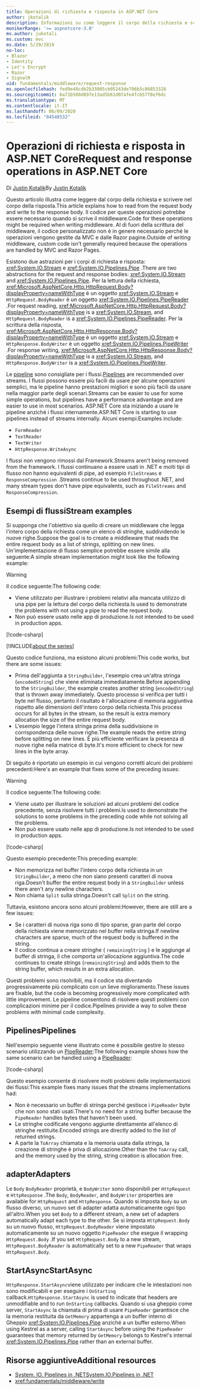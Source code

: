 ```yaml
---
title: Operazioni di richiesta e risposta in ASP.NET Core
author: jkotalik
description: Informazioni su come leggere il corpo della richiesta e scrivere il corpo della risposta in ASP.NET Core.
monikerRange: '>= aspnetcore-3.0'
ms.author: jukotali
ms.custom: mvc
ms.date: 5/29/2019
no-loc:
- Blazor
- Identity
- Let's Encrypt
- Razor
- SignalR
uid: fundamentals/middleware/request-response
ms.openlocfilehash: fed9e48cdb2b33805cb05243de706b5c86853328
ms.sourcegitcommit: 6a71b560d897e13ad5b61d07afe4fcb57f8ef6dc
ms.translationtype: MT
ms.contentlocale: it-IT
ms.lasthandoff: 06/09/2020
ms.locfileid: "84548532"
---
```

# <a name="request-and-response-operations-in-aspnet-core"></a><span data-ttu-id="4e57e-103">Operazioni di richiesta e risposta in ASP.NET Core</span><span class="sxs-lookup"><span data-stu-id="4e57e-103">Request and response operations in ASP.NET Core</span></span>

<span data-ttu-id="4e57e-104">Di [Justin Kotalik](https://github.com/jkotalik)</span><span class="sxs-lookup"><span data-stu-id="4e57e-104">By [Justin Kotalik](https://github.com/jkotalik)</span></span>

<span data-ttu-id="4e57e-105">Questo articolo illustra come leggere dal corpo della richiesta e scrivere nel corpo della risposta.</span><span class="sxs-lookup"><span data-stu-id="4e57e-105">This article explains how to read from the request body and write to the response body.</span></span> <span data-ttu-id="4e57e-106">Il codice per queste operazioni potrebbe essere necessario quando si scrive il middleware.</span><span class="sxs-lookup"><span data-stu-id="4e57e-106">Code for these operations might be required when writing middleware.</span></span> <span data-ttu-id="4e57e-107">Al di fuori della scrittura del middleware, il codice personalizzato non è in genere necessario perché le operazioni vengono gestite da MVC e dalle Razor pagine.</span><span class="sxs-lookup"><span data-stu-id="4e57e-107">Outside of writing middleware, custom code isn't generally required because the operations are handled by MVC and Razor Pages.</span></span>

<span data-ttu-id="4e57e-108">Esistono due astrazioni per i corpi di richiesta e risposta: <xref:System.IO.Stream> e <xref:System.IO.Pipelines.Pipe> .</span><span class="sxs-lookup"><span data-stu-id="4e57e-108">There are two abstractions for the request and response bodies: <xref:System.IO.Stream> and <xref:System.IO.Pipelines.Pipe>.</span></span> <span data-ttu-id="4e57e-109">Per la lettura della richiesta, <xref:Microsoft.AspNetCore.Http.HttpRequest.Body?displayProperty=nameWithType> è un oggetto <xref:System.IO.Stream> e `HttpRequest.BodyReader` è un oggetto <xref:System.IO.Pipelines.PipeReader> .</span><span class="sxs-lookup"><span data-stu-id="4e57e-109">For request reading, <xref:Microsoft.AspNetCore.Http.HttpRequest.Body?displayProperty=nameWithType> is a <xref:System.IO.Stream>, and `HttpRequest.BodyReader` is a <xref:System.IO.Pipelines.PipeReader>.</span></span> <span data-ttu-id="4e57e-110">Per la scrittura della risposta, <xref:Microsoft.AspNetCore.Http.HttpResponse.Body?displayProperty=nameWithType> è un oggetto <xref:System.IO.Stream> e `HttpResponse.BodyWriter` è un oggetto <xref:System.IO.Pipelines.PipeWriter> .</span><span class="sxs-lookup"><span data-stu-id="4e57e-110">For response writing, <xref:Microsoft.AspNetCore.Http.HttpResponse.Body?displayProperty=nameWithType> is a <xref:System.IO.Stream>, and `HttpResponse.BodyWriter` is a <xref:System.IO.Pipelines.PipeWriter>.</span></span>

<span data-ttu-id="4e57e-111">Le [pipeline](/dotnet/standard/io/pipelines) sono consigliate per i flussi.</span><span class="sxs-lookup"><span data-stu-id="4e57e-111">[Pipelines](/dotnet/standard/io/pipelines) are recommended over streams.</span></span> <span data-ttu-id="4e57e-112">I flussi possono essere più facili da usare per alcune operazioni semplici, ma le pipeline hanno prestazioni migliori e sono più facili da usare nella maggior parte degli scenari.</span><span class="sxs-lookup"><span data-stu-id="4e57e-112">Streams can be easier to use for some simple operations, but pipelines have a performance advantage and are easier to use in most scenarios.</span></span> <span data-ttu-id="4e57e-113">ASP.NET Core sta iniziando a usare le pipeline anziché i flussi internamente.</span><span class="sxs-lookup"><span data-stu-id="4e57e-113">ASP.NET Core is starting to use pipelines instead of streams internally.</span></span> <span data-ttu-id="4e57e-114">Alcuni esempi:</span><span class="sxs-lookup"><span data-stu-id="4e57e-114">Examples include:</span></span>

* `FormReader`
* `TextReader`
* `TextWriter`
* `HttpResponse.WriteAsync`

<span data-ttu-id="4e57e-115">I flussi non vengono rimossi dal Framework.</span><span class="sxs-lookup"><span data-stu-id="4e57e-115">Streams aren't being removed from the framework.</span></span> <span data-ttu-id="4e57e-116">I flussi continuano a essere usati in .NET e molti tipi di flusso non hanno equivalenti di pipe, ad esempio `FileStreams` e `ResponseCompression` .</span><span class="sxs-lookup"><span data-stu-id="4e57e-116">Streams continue to be used throughout .NET, and many stream types don't have pipe equivalents, such as `FileStreams` and `ResponseCompression`.</span></span>

## <a name="stream-examples"></a><span data-ttu-id="4e57e-117">Esempi di flussi</span><span class="sxs-lookup"><span data-stu-id="4e57e-117">Stream examples</span></span>

<span data-ttu-id="4e57e-118">Si supponga che l'obiettivo sia quello di creare un middleware che legga l'intero corpo della richiesta come un elenco di stringhe, suddividendo le nuove righe.</span><span class="sxs-lookup"><span data-stu-id="4e57e-118">Suppose the goal is to create a middleware that reads the entire request body as a list of strings, splitting on new lines.</span></span> <span data-ttu-id="4e57e-119">Un'implementazione di flusso semplice potrebbe essere simile alla seguente:</span><span class="sxs-lookup"><span data-stu-id="4e57e-119">A simple stream implementation might look like the following example:</span></span>

> [!WARNING]
> <span data-ttu-id="4e57e-120">Il codice seguente:</span><span class="sxs-lookup"><span data-stu-id="4e57e-120">The following code:</span></span>
> * <span data-ttu-id="4e57e-121">Viene utilizzato per illustrare i problemi relativi alla mancata utilizzo di una pipe per la lettura del corpo della richiesta.</span><span class="sxs-lookup"><span data-stu-id="4e57e-121">Is used to demonstrate the problems with not using a pipe to read the request body.</span></span>
> * <span data-ttu-id="4e57e-122">Non può essere usato nelle app di produzione.</span><span class="sxs-lookup"><span data-stu-id="4e57e-122">Is not intended to be used in production apps.</span></span>

[!code-csharp[](request-response/samples/3.x/RequestResponseSample/Startup.cs?name=GetListOfStringsFromStream)]

[!INCLUDE[about the series](~/includes/code-comments-loc.md)]

<span data-ttu-id="4e57e-123">Questo codice funziona, ma esistono alcuni problemi:</span><span class="sxs-lookup"><span data-stu-id="4e57e-123">This code works, but there are some issues:</span></span>

* <span data-ttu-id="4e57e-124">Prima dell'aggiunta a `StringBuilder`, l'esempio crea un'altra stringa (`encodedString`) che viene eliminata immediatamente.</span><span class="sxs-lookup"><span data-stu-id="4e57e-124">Before appending to the `StringBuilder`, the example creates another string (`encodedString`) that is thrown away immediately.</span></span> <span data-ttu-id="4e57e-125">Questo processo si verifica per tutti i byte nel flusso, pertanto il risultato è l'allocazione di memoria aggiuntiva rispetto alle dimensioni dell'intero corpo della richiesta.</span><span class="sxs-lookup"><span data-stu-id="4e57e-125">This process occurs for all bytes in the stream, so the result is extra memory allocation the size of the entire request body.</span></span>
* <span data-ttu-id="4e57e-126">L'esempio legge l'intera stringa prima della suddivisione in corrispondenza delle nuove righe.</span><span class="sxs-lookup"><span data-stu-id="4e57e-126">The example reads the entire string before splitting on new lines.</span></span> <span data-ttu-id="4e57e-127">È più efficiente verificare la presenza di nuove righe nella matrice di byte.</span><span class="sxs-lookup"><span data-stu-id="4e57e-127">It's more efficient to check for new lines in the byte array.</span></span>

<span data-ttu-id="4e57e-128">Di seguito è riportato un esempio in cui vengono corretti alcuni dei problemi precedenti:</span><span class="sxs-lookup"><span data-stu-id="4e57e-128">Here's an example that fixes some of the preceding issues:</span></span>

> [!WARNING]
> <span data-ttu-id="4e57e-129">Il codice seguente:</span><span class="sxs-lookup"><span data-stu-id="4e57e-129">The following code:</span></span>
> * <span data-ttu-id="4e57e-130">Viene usato per illustrare le soluzioni ad alcuni problemi del codice precedente, senza risolvere tutti i problemi.</span><span class="sxs-lookup"><span data-stu-id="4e57e-130">Is used to demonstrate the solutions to some problems in the preceding code while not solving all the problems.</span></span>
> * <span data-ttu-id="4e57e-131">Non può essere usato nelle app di produzione.</span><span class="sxs-lookup"><span data-stu-id="4e57e-131">Is not intended to be used in production apps.</span></span>

[!code-csharp[](request-response/samples/3.x/RequestResponseSample/Startup.cs?name=GetListOfStringsFromStreamMoreEfficient)]

<span data-ttu-id="4e57e-132">Questo esempio precedente:</span><span class="sxs-lookup"><span data-stu-id="4e57e-132">This preceding example:</span></span>

* <span data-ttu-id="4e57e-133">Non memorizza nel buffer l'intero corpo della richiesta in un `StringBuilder`, a meno che non siano presenti caratteri di nuova riga.</span><span class="sxs-lookup"><span data-stu-id="4e57e-133">Doesn't buffer the entire request body in a `StringBuilder` unless there aren't any newline characters.</span></span>
* <span data-ttu-id="4e57e-134">Non chiama `Split` sulla stringa.</span><span class="sxs-lookup"><span data-stu-id="4e57e-134">Doesn't call `Split` on the string.</span></span>

<span data-ttu-id="4e57e-135">Tuttavia, esistono ancora sono alcuni problemi:</span><span class="sxs-lookup"><span data-stu-id="4e57e-135">However, there are still are a few issues:</span></span>

* <span data-ttu-id="4e57e-136">Se i caratteri di nuova riga sono di tipo sparse, gran parte del corpo della richiesta viene memorizzato nel buffer nella stringa.</span><span class="sxs-lookup"><span data-stu-id="4e57e-136">If newline characters are sparse, much of the request body is buffered in the string.</span></span>
* <span data-ttu-id="4e57e-137">Il codice continua a creare stringhe ( `remainingString` ) e le aggiunge al buffer di stringa, il che comporta un'allocazione aggiuntiva.</span><span class="sxs-lookup"><span data-stu-id="4e57e-137">The code continues to create strings (`remainingString`) and adds them to the string buffer, which results in an extra allocation.</span></span>

<span data-ttu-id="4e57e-138">Questi problemi sono risolvibili, ma il codice sta diventando progressivamente più complicato con un lieve miglioramento.</span><span class="sxs-lookup"><span data-stu-id="4e57e-138">These issues are fixable, but the code is becoming progressively more complicated with little improvement.</span></span> <span data-ttu-id="4e57e-139">Le pipeline consentono di risolvere questi problemi con complicazioni minime per il codice.</span><span class="sxs-lookup"><span data-stu-id="4e57e-139">Pipelines provide a way to solve these problems with minimal code complexity.</span></span>

## <a name="pipelines"></a><span data-ttu-id="4e57e-140">Pipelines</span><span class="sxs-lookup"><span data-stu-id="4e57e-140">Pipelines</span></span>

<span data-ttu-id="4e57e-141">Nell'esempio seguente viene illustrato come è possibile gestire lo stesso scenario utilizzando un [PipeReader](/dotnet/standard/io/pipelines#pipe):</span><span class="sxs-lookup"><span data-stu-id="4e57e-141">The following example shows how the same scenario can be handled using a [PipeReader](/dotnet/standard/io/pipelines#pipe):</span></span>

[!code-csharp[](request-response/samples/3.x/RequestResponseSample/Startup.cs?name=GetListOfStringFromPipe)]

<span data-ttu-id="4e57e-142">Questo esempio consente di risolvere molti problemi delle implementazioni dei flussi:</span><span class="sxs-lookup"><span data-stu-id="4e57e-142">This example fixes many issues that the streams implementations had:</span></span>

* <span data-ttu-id="4e57e-143">Non è necessario un buffer di stringa perché gestisce i `PipeReader` byte che non sono stati usati.</span><span class="sxs-lookup"><span data-stu-id="4e57e-143">There's no need for a string buffer because the `PipeReader` handles bytes that haven't been used.</span></span>
* <span data-ttu-id="4e57e-144">Le stringhe codificate vengono aggiunte direttamente all'elenco di stringhe restituite.</span><span class="sxs-lookup"><span data-stu-id="4e57e-144">Encoded strings are directly added to the list of returned strings.</span></span>
* <span data-ttu-id="4e57e-145">A parte la `ToArray` chiamata e la memoria usata dalla stringa, la creazione di stringhe è priva di allocazione.</span><span class="sxs-lookup"><span data-stu-id="4e57e-145">Other than the `ToArray` call, and the memory used by the string, string creation is allocation free.</span></span>

## <a name="adapters"></a><span data-ttu-id="4e57e-146">adapter</span><span class="sxs-lookup"><span data-stu-id="4e57e-146">Adapters</span></span>

<span data-ttu-id="4e57e-147">Le `Body` `BodyReader` proprietà, e `BodyWriter` sono disponibili per `HttpRequest` e `HttpResponse` .</span><span class="sxs-lookup"><span data-stu-id="4e57e-147">The `Body`, `BodyReader`, and `BodyWriter` properties are available for `HttpRequest` and `HttpResponse`.</span></span> <span data-ttu-id="4e57e-148">Quando si imposta `Body` su un flusso diverso, un nuovo set di adapter adatta automaticamente ogni tipo all'altro.</span><span class="sxs-lookup"><span data-stu-id="4e57e-148">When you set `Body` to a different stream, a new set of adapters automatically adapt each type to the other.</span></span> <span data-ttu-id="4e57e-149">Se si imposta `HttpRequest.Body` su un nuovo flusso, `HttpRequest.BodyReader` viene impostato automaticamente su un nuovo oggetto `PipeReader` che esegue il wrapping `HttpRequest.Body` .</span><span class="sxs-lookup"><span data-stu-id="4e57e-149">If you set `HttpRequest.Body` to a new stream, `HttpRequest.BodyReader` is automatically set to a new `PipeReader` that wraps `HttpRequest.Body`.</span></span>

## <a name="startasync"></a><span data-ttu-id="4e57e-150">StartAsync</span><span class="sxs-lookup"><span data-stu-id="4e57e-150">StartAsync</span></span>

<span data-ttu-id="4e57e-151">`HttpResponse.StartAsync`viene utilizzato per indicare che le intestazioni non sono modificabili e per eseguire i `OnStarting` callback.</span><span class="sxs-lookup"><span data-stu-id="4e57e-151">`HttpResponse.StartAsync` is used to indicate that headers are unmodifiable and to run `OnStarting` callbacks.</span></span> <span data-ttu-id="4e57e-152">Quando si usa gheppio come server, `StartAsync` la chiamata di prima di usare `PipeReader` garantisce che la memoria restituita da `GetMemory` appartenga a un buffer interno di Gheppio <xref:System.IO.Pipelines.Pipe> anziché a un buffer esterno.</span><span class="sxs-lookup"><span data-stu-id="4e57e-152">When using Kestrel as a server, calling `StartAsync` before using the `PipeReader` guarantees that memory returned by `GetMemory` belongs to Kestrel's internal <xref:System.IO.Pipelines.Pipe> rather than an external buffer.</span></span>

## <a name="additional-resources"></a><span data-ttu-id="4e57e-153">Risorse aggiuntive</span><span class="sxs-lookup"><span data-stu-id="4e57e-153">Additional resources</span></span>

* [<span data-ttu-id="4e57e-154">System. IO. Pipelines in .NET</span><span class="sxs-lookup"><span data-stu-id="4e57e-154">System.IO.Pipelines in .NET</span></span>](/dotnet/standard/io/pipelines)
* <xref:fundamentals/middleware/write>

<!-- Test with Postman or other tool. See image in static directory. -->
